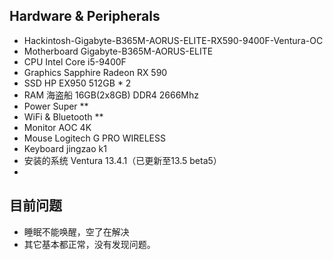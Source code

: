 ## Hardware & Peripherals
- Hackintosh-Gigabyte-B365M-AORUS-ELITE-RX590-9400F-Ventura-OC
- Motherboard	Gigabyte-B365M-AORUS-ELITE
- CPU	Intel Core i5-9400F
- Graphics	Sapphire Radeon RX 590
- SSD	HP EX950 512GB * 2
- RAM	海盗船 16GB(2x8GB) DDR4 2666Mhz
- Power	Super **
- WiFi & Bluetooth	**
- Monitor	AOC 4K
- Mouse	Logitech G PRO WIRELESS
- Keyboard	jingzao k1
- 安装的系统 Ventura 13.4.1（已更新至13.5 beta5）
- 

## 目前问题
- 睡眠不能唤醒，空了在解决
- 其它基本都正常，没有发现问题。
